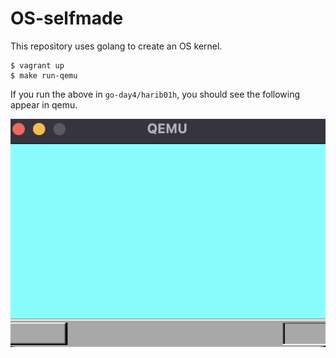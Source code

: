 # OS-selfmade

This repository uses golang to create an OS kernel.

```shell
$ vagrant up
$ make run-qemu
```

If you run the above in `go-day4/harib01h`,
you should see the following appear in qemu.

![day4-os-image](img/day4-go-os.png)
